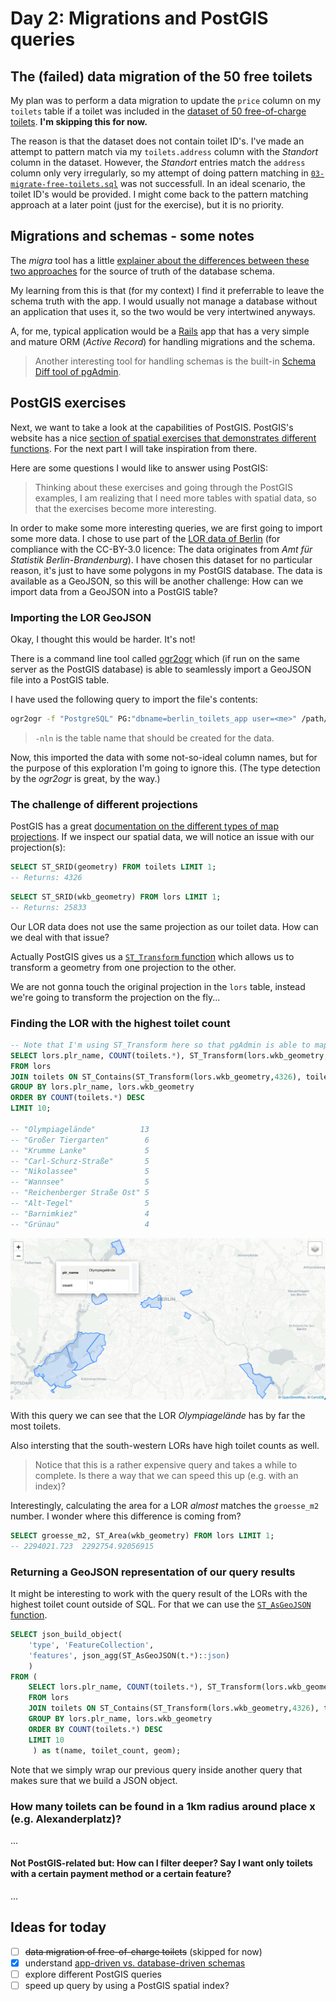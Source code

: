 # Day 2: Migrations and PostGIS queries

## The (failed) data migration of the 50 free toilets

My plan was to perform a data migration to update the `price` column on my `toilets` table if a toilet was included in the [dataset of 50 free-of-charge toilets](/assets/data/anlage_standorte-fuer-die-entgeltlose-benutzung-von-50-berliner-toiletten.csv). **I'm skipping this for now.**

The reason is that the dataset does not contain toilet ID's. I've made an attempt to pattern match via my `toilets.address` column with the _Standort_ column in the dataset. However, the _Standort_ entries match the `address` column only very irregularly, so my attempt of doing pattern matching in [`03-migrate-free-toilets.sql`](/sql/03-migrate-free-toilets.sql) was not successfull. In an ideal scenario, the toilet ID's would be provided. I might come back to the pattern matching approach at a later point (just for the exercise), but it is no priority.

## Migrations and schemas - some notes

The _migra_ tool has a little [explainer about the differences between these two approaches](https://databaseci.com/docs/migra/deploy-usage) for the source of truth of the database schema.

My learning from this is that (for my context) I find it preferrable to leave the schema truth with the app. I would usually not manage a database without an application that uses it, so the two would be very intertwined anyways.

A, for me, typical application would be a [Rails](https://rubyonrails.org/) app that has a very simple and mature ORM (_Active Record_) for handling migrations and the schema.

> Another interesting tool for handling schemas is the built-in [Schema Diff tool of pgAdmin](https://www.pgadmin.org/docs/pgadmin4/development/schema_diff.html).

## PostGIS exercises

Next, we want to take a look at the capabilities of PostGIS. PostGIS's website has a nice [section of spatial exercises that demonstrates different functions](https://postgis.net/workshops/postgis-intro/geometries_exercises.html). For the next part I will take inspiration from there.

Here are some questions I would like to answer using PostGIS:

> Thinking about these exercises and going through the PostGIS examples, I am realizing that I need more tables with spatial data, so that the exercises become more interesting.

In order to make some more interesting queries, we are first going to import some more data. I chose to use part of the [LOR data of Berlin](https://daten.odis-berlin.de/de/dataset/lor_planungsgraeume_2021/) (for compliance with the CC-BY-3.0 licence: The data originates from _Amt für Statistik Berlin-Brandenburg_). I have chosen this dataset for no particular reason, it's just to have some polygons in my PostGIS database. The data is available as a GeoJSON, so this will be another challenge: How can we import data from a GeoJSON into a PostGIS table?

### Importing the LOR GeoJSON

Okay, I thought this would be harder. It's not!

There is a command line tool called [ogr2ogr](https://gdal.org/programs/ogr2ogr.html) which (if run on the same server as the PostGIS database) is able to seamlessly import a GeoJSON file into a PostGIS table.

I have used the following query to import the file's contents:

```bash
ogr2ogr -f "PostgreSQL" PG:"dbname=berlin_toilets_app user=<me>" /path/to/repo/assets/data/lor_planungsraeume_2021.geojson -nln lors
```

> `-nln` is the table name that should be created for the data.

Now, this imported the data with some not-so-ideal column names, but for the purpose of this exploration I'm going to ignore this. (The type detection by the _ogr2ogr_ is great, by the way.)

### The challenge of different projections

PostGIS has a great [documentation on the different types of map projections](https://postgis.net/workshops/postgis-intro/projection.html). If we inspect our spatial data, we will notice an issue with our projection(s):

```sql
SELECT ST_SRID(geometry) FROM toilets LIMIT 1;
-- Returns: 4326
```

```sql
SELECT ST_SRID(wkb_geometry) FROM lors LIMIT 1;
-- Returns: 25833
```

Our LOR data does not use the same projection as our toilet data. How can we deal with that issue?

Actually PostGIS gives us a [`ST_Transform` function](https://postgis.net/docs/ST_Transform.html) which allows us to transform a geometry from one projection to the other.

We are not gonna touch the original projection in the `lors` table, instead we're going to transform the projection on the fly...

### Finding the LOR with the highest toilet count

```sql
-- Note that I'm using ST_Transform here so that pgAdmin is able to map the results onto their standard 4326 projection map
SELECT lors.plr_name, COUNT(toilets.*), ST_Transform(lors.wkb_geometry,4326)
FROM lors
JOIN toilets ON ST_Contains(ST_Transform(lors.wkb_geometry,4326), toilets.geometry::geometry)
GROUP BY lors.plr_name, lors.wkb_geometry
ORDER BY COUNT(toilets.*) DESC
LIMIT 10;

-- "Olympiagelände"          13
-- "Großer Tiergarten"        6
-- "Krumme Lanke"             5
-- "Carl-Schurz-Straße"       5
-- "Nikolassee"               5
-- "Wannsee"                  5
-- "Reichenberger Straße Ost" 5
-- "Alt-Tegel"                5
-- "Barnimkiez"               4
-- "Grünau"                   4
```

![Berlin LOR's with the highest toilet counts](/assets/images/lor_toilet_density_map.png)

With this query we can see that the LOR _Olympiagelände_ has by far the most toilets.

Also intersting that the south-western LORs have high toilet counts as well.

> Notice that this is a rather expensive query and takes a while to complete. Is there a way that we can speed this up (e.g. with an index)?

Interestingly, calculating the area for a LOR _almost_ matches the `groesse_m2` number. I wonder where this difference is coming from?

```sql
SELECT groesse_m2, ST_Area(wkb_geometry) FROM lors LIMIT 1;
-- 2294021.723  2292754.92056915
```

### Returning a GeoJSON representation of our query results

It might be interesting to work with the query result of the LORs with the highest toilet count outside of SQL. For that we can use the [`ST_AsGeoJSON` function](https://postgis.net/docs/ST_AsGeoJSON.html).

```sql
SELECT json_build_object(
    'type', 'FeatureCollection',
    'features', json_agg(ST_AsGeoJSON(t.*)::json)
    )
FROM (
	SELECT lors.plr_name, COUNT(toilets.*), ST_Transform(lors.wkb_geometry,4326)
	FROM lors
	JOIN toilets ON ST_Contains(ST_Transform(lors.wkb_geometry,4326), toilets.geometry::geometry)
	GROUP BY lors.plr_name, lors.wkb_geometry
	ORDER BY COUNT(toilets.*) DESC
	LIMIT 10
     ) as t(name, toilet_count, geom);
```

Note that we simply wrap our previous query inside another query that makes sure that we build a JSON object.

### How many toilets can be found in a 1km radius around place x (e.g. Alexanderplatz)?

...

#### Not PostGIS-related but: How can I filter deeper? Say I want only toilets with a certain payment method or a certain feature?

...

## Ideas for today

- [ ] ~~data migration of free-of-charge toilets~~ (skipped for now)
- [x] understand [app-driven vs. database-driven schemas](https://databaseci.com/docs/migra/deploy-usage)
- [ ] explore different PostGIS queries
- [ ] speed up query by using a PostGIS spatial index?
